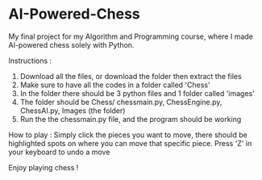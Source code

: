 # AI-Powered-Chess
My final project for my Algorithm and Programming course, where I made AI-powered chess solely with Python.

Instructions :
1. Download all the files, or download the folder then extract the files
2. Make sure to have all the codes in a folder called 'Chess'
3. In the folder there should be 3 python files and 1 folder called 'images'
4. The folder should be Chess/ chessmain.py, ChessEngine.py, ChessAI.py, Images (the folder)
5. Run the the chessmain.py file, and the program should be working

How to play :
Simply click the pieces you want to move, there should be highlighted spots on where you can move that specific piece.
Press 'Z' in your keyboard to undo a move

Enjoy playing chess !
